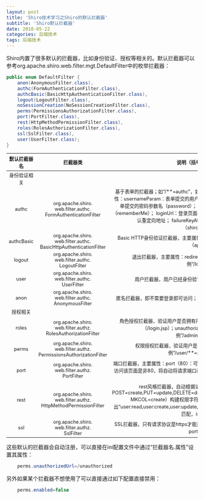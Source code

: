 ```yaml
---
layout: post
title: 'Shiro技术学习之Shiro的默认拦截器'
subtitle: 'Shiro默认拦截器'
date: 2018-05-22
categories: 后端技术
tags: 后端技术
---
```


Shiro内置了很多默认的拦截器，比如身份验证、授权等相关的。默认拦截器可以参考org.apache.shiro.web.filter.mgt.DefaultFilter中的枚举拦截器：  
``` java
public enum DefaultFilter {  
    anon(AnonymousFilter.class),  
    authc(FormAuthenticationFilter.class),  
    authcBasic(BasicHttpAuthenticationFilter.class),  
    logout(LogoutFilter.class),  
    noSessionCreation(NoSessionCreationFilter.class),  
    perms(PermissionsAuthorizationFilter.class),  
    port(PortFilter.class),  
    rest(HttpMethodPermissionFilter.class),  
    roles(RolesAuthorizationFilter.class),  
    ssl(SslFilter.class),  
    user(UserFilter.class);  
}   
```

<style>
  table{
    width: 100%;
    font-size:90%;
  }
  table th,td{
    text-align:center;
  }
</style>


| 默认拦截器名 | 拦截器类 | 说明（括号里的表示默认值）  |
| --- | --- | --- |
| 身份验证相关 |   |   |
| authc | org.apache.shiro.<br>web.filter.authc.<br>FormAuthenticationFilter | 基于表单的拦截器；如“/**=authc”，如果没有登录会跳到相应的登录页面登录；主要属性：usernameParam：表单提交的用户名参数名（ username）；  passwordParam：表单提交的密码参数名（password）； rememberMeParam：表单提交的密码参数名（rememberMe）；  loginUrl：登录页面地址（/login.jsp）；successUrl：登录成功后的默认重定向地址； failureKeyAttribute：登录失败后错误信息存储key（shiroLoginFailure）； |
| authcBasic | org.apache.shiro.<br>web.filter.authc.<br>BasicHttpAuthenticationFilter | Basic HTTP身份验证拦截器，主要属性： applicationName：弹出登录框显示的信息（application）； |
| logout | org.apache.shiro.<br>web.filter.authc.<br>LogoutFilter | 退出拦截器，主要属性：redirectUrl：退出成功后重定向的地址（/）;示例“/logout=logout” |
| user | org.apache.shiro.<br>web.filter.authc.<br>UserFilter| 用户拦截器，用户已经身份验证/记住我登录的都可；示例“/**=user” |
| anon | org.apache.shiro.<br>web.filter.authc.<br>AnonymousFilter | 匿名拦截器，即不需要登录即可访问；一般用于静态资源过滤；示例“/static/**=anon” |
| 授权相关 |  |  |
| roles | org.apache.shiro.<br>web.filter.authz.<br>RolesAuthorizationFilter | 角色授权拦截器，验证用户是否拥有所有角色；主要属性： loginUrl：登录页面地址（/login.jsp）；unauthorizedUrl：未授权后重定向的地址；示例“/admin/**=roles[admin]” |
| perms | org.apache.shiro.<br>web.filter.authz.<br>PermissionsAuthorizationFilter | 权限授权拦截器，验证用户是否拥有所有权限；属性和roles一样；示例“/user/**=perms["user:create"]” |
| port | org.apache.shiro.<br>web.filter.authz.<br>PortFilter | 端口拦截器，主要属性：port（80）：可以通过的端口；示例“/test= port[80]”，如果用户访问该页面是非80，将自动将请求端口改为80并重定向到该80端口，其他路径/参数等都一样 |
| rest | org.apache.shiro.<br>web.filter.authz.<br>HttpMethodPermissionFilter | rest风格拦截器，自动根据请求方法构建权限字符串（GET=read, POST=create,PUT=update,DELETE=delete,HEAD=read,TRACE=read,OPTIONS=read, MKCOL=create）构建权限字符串；示例“/users=rest[user]”，会自动拼出“user:read,user:create,user:update,user:delete”权限字符串进行权限匹配（所有都得匹配，isPermittedAll）； |
| ssl | org.apache.shiro.<br>web.filter.authz.<br>SslFilter | SSL拦截器，只有请求协议是https才能通过；否则自动跳转会https端口（443）；其他和port拦截器一样； |


这些默认的拦截器会自动注册，可以直接在ini配置文件中通过“拦截器名.属性”设置其属性：
``` java
    perms.unauthorizedUrl=/unauthorized  
```
另外如果某个拦截器不想使用了可以直接通过如下配置直接禁用：
``` java
    perms.enabled=false  
```




